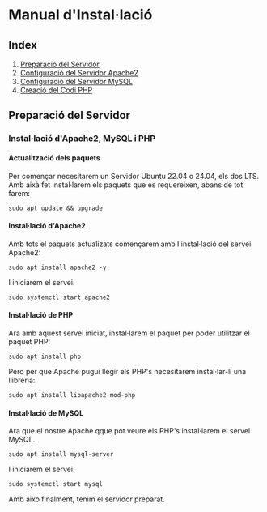# Manual d'Instal·lació

## Index

1. [Preparació del Servidor](#preparació-del-servidor)
2. [Configuració del Servidor Apache2](<Apache2/README.md>)
3. [Configuració del Servidor MySQL](<../Codi PHP, JS i CSS/README.md>)
4. [Creació del Codi PHP](<../Codi SQL/README.md>)

## Preparació del Servidor

### Instal·lació d'Apache2, MySQL i PHP

#### Actualització dels paquets

Per començar necesitarem un Servidor Ubuntu 22.04 o 24.04, els dos LTS. Amb aixà fet instal·larem els paquets que es requereixen, abans de tot farem:

```:
sudo apt update && upgrade
```

#### Instal·lació d'Apache2

Amb tots el paquets actualizats començarem amb l'instal·lació del servei Apache2:

```:
sudo apt install apache2 -y
```

I iniciarem el servei.

```:
sudo systemctl start apache2
```

#### Instal·lació de PHP

Ara amb aquest servei iniciat, instal·larem el paquet per poder utilitzar el paquet PHP:

```:
sudo apt install php
```

Pero per que Apache pugui llegir els PHP's necesitarem instal·lar-li una llibreria:

```:
sudo apt install libapache2-mod-php
```

#### Instal·lació de MySQL

Ara que el nostre Apache qque pot veure els PHP's instal·larem el servei MySQL.

```:
sudo apt install mysql-server
```

I iniciarem el servei.

```:
sudo systemctl start mysql
```

Amb aixo finalment, tenim el servidor preparat.
